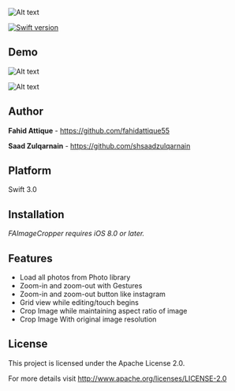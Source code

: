 ![Alt text](http://i.imgur.com/lu6ln8t.jpg "FAImageCropper-Logo")


[![Swift version](https://img.shields.io/badge/swift-3.0-orange.svg?style=flat.svg)](https://img.shields.io/badge/swift-3.0-orange.svg?style=flat.svg)

## Demo

![Alt text](http://i.imgur.com/koU7beQ.gif "FAImageCropper-Gif")

![Alt text](http://i.imgur.com/M7yBDoM.png "FAImageCropper-Image")


## Author

**Fahid Attique** - https://github.com/fahidattique55

**Saad Zulqarnain** - https://github.com/shsaadzulqarnain

## Platform

Swift 3.0


## Installation

*FAImageCropper requires iOS 8.0 or later.*


## Features

* Load all photos from Photo library
* Zoom-in and zoom-out with Gestures
* Zoom-in and zoom-out button like instagram
* Grid view while editing/touch begins
* Crop Image while maintaining aspect ratio of image
* Crop Image With original image resolution 

## License

This project is licensed under the  Apache License 2.0. 

For more details visit http://www.apache.org/licenses/LICENSE-2.0
